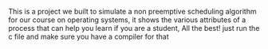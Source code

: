 This is a project we built to simulate a non preemptive scheduling algorithm for our course on operating systems, it shows the various attributes of a process that can help you learn if you are a student, All the best! just run the c file and make sure you have a compiler for that
